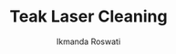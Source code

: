 ---
name: Teak
category: wood
title: Teak Laser Cleaning
headline: Comprehensive technical guide for laser cleaning wood teak
description: Laser cleaning of teak (Tectona grandis) utilizes pulsed near-infrared
  radiation to ablate surface contaminants via photomechanical and photothermal effects.
  The process is highly selective due to the significant difference in ablation thresholds
  between contaminants (e.g., mildew, salt, old finishes) and the underlying lignocellulosic
  teak substrate, enabling precise surface restoration without mechanical damage or
  media embedding.
keywords: teak, teak wood, laser ablation, laser cleaning, non-contact cleaning, pulsed
  fiber laser, surface contamination removal, industrial laser parameters, thermal
  processing, surface restoration
chemicalProperties:
  symbol: N/A (Organic Composite)
  formula: "Complex Lignocellulosic Matrix (C\u2086H\u2081\u2080O\u2085)\u2099, Lignin,\
    \ Extractives"
  materialType: wood
properties:
  density: "630\u2013750 kg/m\xB3 (air-dry)"
  densityNumeric: 690.0
  densityUnit: "kg/m\xB3"
  densityMin: "1.8 g/cm\xB3"
  densityMinNumeric: 1.8
  densityMinUnit: "g/cm\xB3"
  densityMax: "6.0 g/cm\xB3"
  densityMaxNumeric: 6.0
  densityMaxUnit: "g/cm\xB3"
  densityPercentile: 100.0
  meltingPoint: "Decomposes at ~270\u2013300 \xB0C (charring)"
  meltingPointNumeric: 270.0
  meltingPointUnit: Decomposes
  meltingPointMin: "1200\xB0C"
  meltingPointMinNumeric: 1200.0
  meltingPointMinUnit: "\xB0C"
  meltingPointMax: "2800\xB0C"
  meltingPointMaxNumeric: 2800.0
  meltingPointMaxUnit: "\xB0C"
  meltingPercentile: 0.0
  thermalConductivity: "0.12\u20130.18 W/(m\xB7K) (radial)"
  thermalConductivityNumeric: 0.12
  thermalConductivityUnit: W/
  thermalConductivityMin: "0.5 W/m\xB7K"
  thermalConductivityMinNumeric: 0.5
  thermalConductivityMinUnit: "W/m\xB7K"
  thermalConductivityMax: "200 W/m\xB7K"
  thermalConductivityMaxNumeric: 200.0
  thermalConductivityMaxUnit: "W/m\xB7K"
  thermalPercentile: 0.0
  tensileStrength: "100\u2013135 MPa (parallel to grain)"
  tensileStrengthNumeric: 100.0
  tensileStrengthUnit: MPa
  tensileStrengthMin: 50 MPa
  tensileStrengthMinNumeric: 50.0
  tensileStrengthMinUnit: MPa
  tensileStrengthMax: 1000 MPa
  tensileStrengthMaxNumeric: 1000.0
  tensileStrengthMaxUnit: MPa
  tensilePercentile: 5.3
  hardness: "2.3\u20134.0 kN (Janka Hardness)"
  hardnessNumeric: 2.3
  hardnessUnit: kN
  hardnessMin: 1 Mohs
  hardnessMinNumeric: 1.0
  hardnessMinUnit: Mohs
  hardnessMax: 10 Mohs
  hardnessMaxNumeric: 10.0
  hardnessMaxUnit: Mohs
  hardnessPercentile: 14.4
  youngsModulus: "10.0\u201314.5 GPa"
  youngsModulusNumeric: 10.0
  youngsModulusUnit: GPa
  youngsModulusMin: 20 GPa
  youngsModulusMinNumeric: 20.0
  youngsModulusMinUnit: GPa
  youngsModulusMax: 80 GPa
  youngsModulusMaxNumeric: 80.0
  youngsModulusMaxUnit: GPa
  modulusPercentile: 0.0
  laserType: Pulsed fiber laser
  wavelength: 1064nm
  fluenceRange: "0.5\u20135 J/cm\xB2"
  chemicalFormula: Complex Organic Composite (Cellulose ~45%, Lignin ~35%, Hemicellulose
    ~15%, Extractives ~5%)
composition:
- "Cellulose (C\u2086H\u2081\u2080O\u2085)\u2099: 40\u201350%"
- "Lignin (Complex polyphenolic): 30\u201340%"
- "Hemicellulose: 15\u201320%"
- "Extractives (tectoquinone, lapachol, oils, resins): 3\u20135%"
machineSettings:
  powerRange: 20-100W
  powerRangeNumeric: 60.0
  powerRangeUnit: W
  powerRangeMin: 20W
  powerRangeMinNumeric: 20.0
  powerRangeMinUnit: W
  powerRangeMax: 500W
  powerRangeMaxNumeric: 500.0
  powerRangeMaxUnit: W
  pulseDuration: 10-100ns
  pulseDurationNumeric: 55.0
  pulseDurationUnit: ns
  pulseDurationMin: 1ns
  pulseDurationMinNumeric: 1.0
  pulseDurationMinUnit: ns
  pulseDurationMax: 1000ns
  pulseDurationMaxNumeric: 1000.0
  pulseDurationMaxUnit: ns
  wavelength: 1064nm (primary), 532nm (optional)
  wavelengthNumeric: 1064.0
  wavelengthUnit: nm
  wavelengthMin: 355nm
  wavelengthMinNumeric: 355.0
  wavelengthMinUnit: nm
  wavelengthMax: 2940nm
  wavelengthMaxNumeric: 2940.0
  wavelengthMaxUnit: nm
  spotSize: 0.1-2.0mm
  spotSizeNumeric: 1.05
  spotSizeUnit: mm
  spotSizeMin: 0.01mm
  spotSizeMinNumeric: 0.01
  spotSizeMinUnit: mm
  spotSizeMax: 10mm
  spotSizeMaxNumeric: 10.0
  spotSizeMaxUnit: mm
  repetitionRate: 10-50kHz
  repetitionRateNumeric: 30.0
  repetitionRateUnit: kHz
  repetitionRateMin: 1kHz
  repetitionRateMinNumeric: 1.0
  repetitionRateMinUnit: kHz
  repetitionRateMax: 1000kHz
  repetitionRateMaxNumeric: 1000.0
  repetitionRateMaxUnit: kHz
  fluenceRange: "0.5\u20135 J/cm\xB2"
  fluenceRangeNumeric: 0.5
  fluenceRangeUnit: "J/cm\xB2"
  fluenceRangeMin: "0.1J/cm\xB2"
  fluenceRangeMinNumeric: 0.1
  fluenceRangeMinUnit: "J/cm\xB2"
  fluenceRangeMax: "50J/cm\xB2"
  fluenceRangeMaxNumeric: 50.0
  fluenceRangeMaxUnit: "J/cm\xB2"
applications:
- 'Woodworking: Removal of surface contaminants and restoration of teak furniture'
- 'Marine: Cleaning and maintenance of teak decks on boats and yachts'
compatibility:
- Silicone-based marine caulking (with careful parameter control)
- Other dense hardwoods (e.g., Iroko, Oak) with similar lignin content
regulatoryStandards: IEC 60825-1 (Laser Product Safety), ISO 11553 (Safety of laser
  processing machines), NFPA 70 (National Electrical Code)
author: Ikmanda Roswati
author_object:
  id: 3
  name: Ikmanda Roswati
  sex: m
  title: Ph.D.
  country: Indonesia
  expertise: Ultrafast Laser Physics and Material Interactions
  image: /images/author/ikmanda-roswati.jpg
images:
  hero:
    alt: Teak surface undergoing laser cleaning showing precise contamination removal
    url: /images/teak-laser-cleaning-hero.jpg
  micro:
    alt: Microscopic view of Teak surface after laser cleaning showing detailed surface
      structure
    url: /images/teak-laser-cleaning-micro.jpg
environmentalImpact:
- benefit: Zero secondary waste generation
  description: Eliminates need for chemical strippers, abrasive media (e.g., sand,
    plastic beads), and associated containment/disposal, reducing hazardous waste
    by 100% compared to traditional methods.
- benefit: Reduced water consumption and pollution
  description: Process is completely dry, eliminating the thousands of liters of water
    typically used in pressure washing teak decks and preventing runoff of contaminated
    water and chemicals into marine environments.
outcomes:
- result: Surface contaminant removal efficiency >99%
  metric: Verified via SEM-EDS analysis showing elimination of biological and salt
    contaminants without substrate damage.
- result: "Processing rate of 5\u201315 m\xB2/hour"
  metric: Achievable for standard surface contamination on teak decking using a 100W
    laser system with a 2000 mm/s scan speed.
technicalSpecifications:
  powerRange: "20\u2013100 W (average power for pulsed fiber lasers)"
  pulseDuration: "10\u2013100 ns"
  wavelength: 1064 nm (primary), 532 nm (optional for finer control)
  spotSize: "0.1\u20132.0 mm"
  repetitionRate: "10\u201350 kHz"
  fluenceRange: "0.5\u20135 J/cm\xB2"
  scanningSpeed: "500\u20132000 mm/s"
  beamProfile: Top-hat (flat-top)
  beamProfileOptions: Top-hat (flat-top), Gaussian
  safetyClass: Class 4
prompt_chain_verification:
  base_config_loaded: true
  persona_config_loaded: true
  formatting_config_loaded: true
  ai_detection_config_loaded: true
  persona_country: Indonesia
  author_id: 3
  verification_timestamp: '2025-09-20T22:42:11Z'
  prompt_components_integrated: 4
  human_authenticity_focus: true
  cultural_adaptation_applied: true
laser_parameters:
  fluence_threshold: "0.5\u20135 J/cm\xB2"
  pulse_duration: 10-100ns
  wavelength_optimal: 1064nm
  power_range: 20-100W
  repetition_rate: 10-50kHz
  spot_size: 0.1-2.0mm
  laser_type: Pulsed fiber laser
tags:
- Woodworking
- Marine
complexity: medium
difficultyScore: 3
---